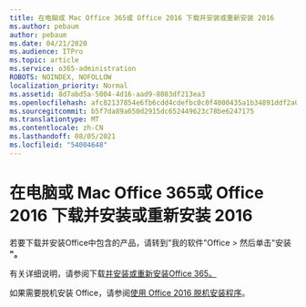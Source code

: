 ```yaml
---
title: 在电脑或 Mac Office 365或 Office 2016 下载并安装或重新安装 2016
ms.author: pebaum
author: pebaum
ms.date: 04/21/2020
ms.audience: ITPro
ms.topic: article
ms.service: o365-administration
ROBOTS: NOINDEX, NOFOLLOW
localization_priority: Normal
ms.assetid: 8d7abd5a-5004-4d16-aad9-8083df213ea3
ms.openlocfilehash: afc82137854e6fb6cdd4cdefbc0c0f4000435a1b34891ddf2a029dcff2ceffa8
ms.sourcegitcommit: b5f7da89a650d2915dc652449623c78be6247175
ms.translationtype: MT
ms.contentlocale: zh-CN
ms.lasthandoff: 08/05/2021
ms.locfileid: "54004648"
---
```

# <a name="download-and-install-or-reinstall-office-365-or-office-2016-on-a-pc-or-mac"></a>在电脑或 Mac Office 365或 Office 2016 下载并安装或重新安装 2016

若要下载并安装Office中包含的产品，请转到"我的软件"Office [](https://portal.office.com/OLS/MySoftware.aspx) \> 然后单击"安装 **"。** 
  
有关详细说明，请参阅下载[并安装或重新安装Office 365。](https://support.office.com/article/4414eaaf-0478-48be-9c42-23adc471665816658?wt.mc_id=O365_Admin_Alch)
  
如果需要脱机安装 Office，请参阅[使用 Office 2016 脱机安装程序](https://support.office.com/article/f0a85fe7-118f-41cb-a791-d59cef96ad1c?wt.mc_id=O365_Admin_Alch#OfficePlans=Office_for_business)。
  

